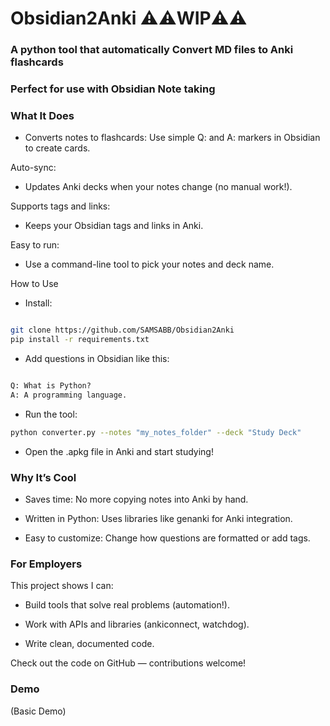 # Obsidian2Anki ⚠️⚠️WIP⚠️⚠️
### A python tool that automatically Convert MD files to Anki flashcards
### Perfect for use with Obsidian Note taking
 
### What It Does
- Converts notes to flashcards: Use simple Q: and A: markers in Obsidian to create cards.

Auto-sync: 
- Updates Anki decks when your notes change (no manual work!).

Supports tags and links:
- Keeps your Obsidian tags and links in Anki.

Easy to run:
- Use a command-line tool to pick your notes and deck name.

How to Use
- Install:

````bash

git clone https://github.com/SAMSABB/Obsidian2Anki  
pip install -r requirements.txt  
````
- Add questions in Obsidian like this:

````markdown

Q: What is Python?  
A: A programming language.
````
- Run the tool:
````bash
python converter.py --notes "my_notes_folder" --deck "Study Deck"  
````
- Open the .apkg file in Anki and start studying!

### Why It’s Cool

- Saves time: No more copying notes into Anki by hand.

- Written in Python: Uses libraries like genanki for Anki integration.

 - Easy to customize: Change how questions are formatted or add tags.

### For Employers
This project shows I can:

- Build tools that solve real problems (automation!).

- Work with APIs and libraries (ankiconnect, watchdog).

- Write clean, documented code.

Check out the code on GitHub — contributions welcome!

### Demo
(Basic Demo)
